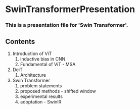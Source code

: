 # SwinTransformerPresentation

### This is a presentation file for 'Swin Transformer'.         


## Contents
1. Introduction of ViT
    1) inductive bias in CNN
    2) Fundamental of ViT - MSA    
2. DeiT
    1) Architecture     
3. Swin Transformer
    1) problem statements
    2) proposed methods - shifted window
    3) experimental results
    4) adoptation - SwinIR



